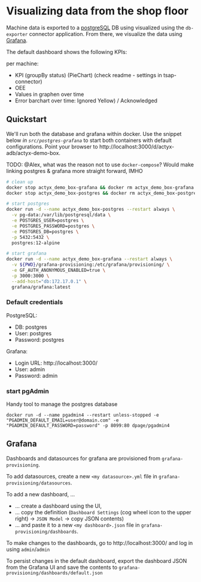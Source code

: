 # Visualizing data from the shop floor

Machine data is exported to a [postgreSQL](https://www.postgresql.org/) DB using visualized using the `db-exporter` connector application. From there, we visualize the data using [Grafana](https://grafana.org/).

The default dashboard shows the following KPIs:

per machine:

* KPI (groupBy status) (PieChart) (check readme - settings in tsap-connector)
* OEE
* Values in graphen over time
* Error barchart over time: Ignored Yellow) / Acknowledged

## Quickstart

We'll run both the database and grafana within docker. Use the snippet below _in `src/postgres-grafana`_ to start both containers with default configurations.
Point your browser to http://localhost:3000/d/actyx-adb/actyx-demo-box.

TODO: @Alex, what was the reason not to use `docker-compose`? Would make linking postgres & grafana more straight forward, IMHO

```bash
# clean up
docker stop actyx_demo_box-grafana && docker rm actyx_demo_box-grafana 
docker stop actyx_demo_box-postgres && docker rm actyx_demo_box-postgres 

# start postgres
docker run -d --name actyx_demo_box-postgres --restart always \
  -v pg-data:/var/lib/postgresql/data \
  -e POSTGRES_USER=postgres \
  -e POSTGRES_PASSWORD=postgres \
  -e POSTGRES_DB=postgres \
  -p 5432:5432 \
  postgres:12-alpine

# start grafana
docker run -d --name actyx_demo_box-grafana --restart always \
  -v ${PWD}/grafana-provisioning:/etc/grafana/provisioning/ \
  -e GF_AUTH_ANONYMOUS_ENABLED=true \
  -p 3000:3000 \
  --add-host="db:172.17.0.1" \
  grafana/grafana:latest
```

### Default credentials

PostgreSQL:

* DB: postgres
* User: postgres
* Password: postgres

Grafana:

* Login URL: http://localhost:3000/
* User: admin
* Password: admin

### start pgAdmin

Handy tool to manage the postgres database

`docker run -d --name pgadmin4 --restart unless-stopped -e "PGADMIN_DEFAULT_EMAIL=user@domain.com" -e "PGADMIN_DEFAULT_PASSWORD=password" -p 8099:80 dpage/pgadmin4`

## Grafana

Dashboards and datasources for grafana are provisioned from `grafana-provisioning`.

To add datasources, create a new `<my datasource>.yml` file in `grafana-provisioning/datasources`.

To add a new dashboard, ...

* ... create a dashboard using the UI,
* ... copy the definition (`Dashboard Settings` (cog wheel icon to the upper right) ->  `JSON Model` -> copy JSON contents)
* ... and paste it to a new `<my dashboard>.json` file in `grafana-provisioning/dashboards`.

To make changes to the dashboards, go to http://localhost:3000/ and log in using `admin`/`admin`

To persist changes in the default dashboard, export the dashboard JSON from the Grafana UI and save the contents to `grafana-provisioning/dashboards/default.json`
